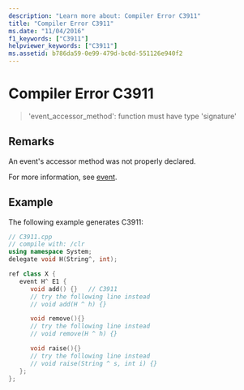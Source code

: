 ```yaml
---
description: "Learn more about: Compiler Error C3911"
title: "Compiler Error C3911"
ms.date: "11/04/2016"
f1_keywords: ["C3911"]
helpviewer_keywords: ["C3911"]
ms.assetid: b786da59-0e99-479d-bc0d-551126e940f2
---
```

# Compiler Error C3911

> 'event_accessor_method': function must have type 'signature'

## Remarks

An event's accessor method was not properly declared.

For more information, see [event](../../extensions/event-cpp-component-extensions.md).

## Example

The following example generates C3911:

```cpp
// C3911.cpp
// compile with: /clr
using namespace System;
delegate void H(String^, int);

ref class X {
   event H^ E1 {
      void add() {}   // C3911
      // try the following line instead
      // void add(H ^ h) {}

      void remove(){}
      // try the following line instead
      // void remove(H ^ h) {}

      void raise(){}
      // try the following line instead
      // void raise(String ^ s, int i) {}
   };
};
```
